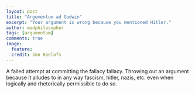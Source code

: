 ```yaml
---
layout: post
title: "Argumentum ad Godwin"
excerpt: "Your argument is wrong because you mentioned Hitler."
author: madphilosopher
tags: [argumentum]
comments: true
image:
  feature:
  credit: Jon Roelofs
---
```


A failed attempt at committing the fallacy fallacy. Throwing out an argument because it alludes to in any way fascism, hitler, nazis, etc. even when logically and rhetorically permissible to do so.
